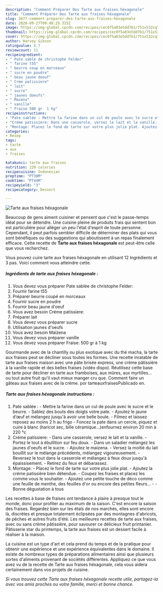 ```yaml
---
description: "Comment Préparer Des Tarte aux fraises héxagonale"
title: "Comment Préparer Des Tarte aux fraises héxagonale"
slug: 3677-comment-preparer-des-tarte-aux-fraises-hexagonale
date: 2020-09-27T09:48:29.315Z
image: https://img-global.cpcdn.com/recipes/cec0f5a03e5dd7b1/751x532cq70/tarte-aux-fraises-hexagonale-photo-principale-de-la-recette.jpg
thumbnail: https://img-global.cpcdn.com/recipes/cec0f5a03e5dd7b1/751x532cq70/tarte-aux-fraises-hexagonale-photo-principale-de-la-recette.jpg
cover: https://img-global.cpcdn.com/recipes/cec0f5a03e5dd7b1/751x532cq70/tarte-aux-fraises-hexagonale-photo-principale-de-la-recette.jpg
author: Harvey Gibson
ratingvalue: 4.7
reviewcount: 11
recipeingredient:
- " Pate sable de christophe Felder"
- " farine t55"
- " beurre coup en morceaux"
- " sucre en poudre"
- " beau jaune doeuf"
- " Crme patissiere"
- " lait"
- " sucre"
- " jaunes doeufs"
- " Mazena"
- " vanille"
- " Fraise 500 gr  1 kg"
recipeinstructions:
- "Pate sablée : Mettre la farine dans un cul de poule avec le sucre et le beurre. Sablez des bouts des doigts votre pate. Ajoutez le jaune d’œuf et mélangez jusqu&#39;à avoir une belle boule. Filmez et laissez reposez au moins 2 h au frigo Foncez la pate dans un cercle, piquez et cuire à blanc (haricot sec, bille céramique...)enfournez environ 20 min à 220 °c"
- "Créme patissiere: Dans une casserole, versez le lait et la vanille. Portez le tout à ébullition sur feu doux. Dans un saladier mélangez les jaunes d&#39;oeufs et le sucre. Ajoutez le maizena. Versez la moitié du lait bouillit sur le mélange précédents, mélangez vigoureusement. Reversez le tout dans la casserole et mélangez à feux doux jusqu&#39;à épaissisement. Retirez du feux et débarassez."
- "Montage: Placez le fond de tarte sur votre plus jolie plat. Ajoutez la créme patissière bien détendue. Coupez les fraises et placez les comme vous le souhaiter. Ajoutez une petite touche de déco comme une feuille de menthe, des feuilles d&#39;or ou encore des petites fleurs...  Bonne dégustation à tous"
categories:
- Resep
tags:
- tarte
- aux
- fraises

katakunci: tarte aux fraises 
nutrition: 229 calories
recipecuisine: Indonesian
preptime: "PT38M"
cooktime: "PT44M"
recipeyield: "3"
recipecategory: Dessert

---
```



![Tarte aux fraises héxagonale](https://img-global.cpcdn.com/recipes/cec0f5a03e5dd7b1/751x532cq70/tarte-aux-fraises-hexagonale-photo-principale-de-la-recette.jpg)

Beaucoup de gens aiment cuisiner et pensent que c'est le passe-temps idéal pour se détendre. Une cuisine pleine de produits frais qui sentent bon est particulière pour alléger un peu l'état d'esprit de toute personne. Cependant, il peut parfois sembler difficile de déterminer des plats qui vous sont bénéfiques ou des suggestions qui aboutissent à un repas finalement efficace. Cette recette de <strong> Tarte aux fraises héxagonale </strong> est peut-être celle que vous recherchez.

<!--inarticleads1-->

Vous pouvez cuire tarte aux fraises héxagonale en utilisant 12 Ingrédients et 3 pas. Voici comment vous atteindre cette.

##### Ingrédients de tarte aux fraises héxagonale :

1. Vous devez vous préparer  Pate sablée de christophe Felder:
1. Fournir  farine t55
1. Préparer  beurre coupé en morceaux
1. Fournir  sucre en poudre
1. Fournir  beau jaune d&#39;oeuf
1. Vous avez besoin  Créme patissiere:
1. Préparer  lait
1. Vous devez vous préparer  sucre
1. Utilisation  jaunes d&#39;oeufs
1. Vous avez besoin  Maïzena
1. Vous devez vous préparer  vanille
1. Vous devez vous préparer  Fraise: 500 gr à 1 kg


Gourmande avec de la chantilly ou plus exotique avec du thé macha, la tarte aux fraises peut se décliner sous toutes les formes. Une recette inratable de tarte aux fraises maison avec une pâte brisée express, une crème pâtissière à la vanille rapide et des belles fraises (vidéo dispo). Réutilisez cette base de tarte pour décliner en tarte aux framboises, aux mûres, aux myrtilles… ou tout autre fruit qu&#39;il vaut mieux manger cru que. Comment faire un gâteau aux fraises avec de la crème. por tarteauxfraisesPublicado en. 

<!--inarticleads2-->

##### Tarte aux fraises héxagonale instructions :

1. Pate sablée : - Mettre la farine dans un cul de poule avec le sucre et le beurre. - Sablez des bouts des doigts votre pate. - Ajoutez le jaune d’œuf et mélangez jusqu&#39;à avoir une belle boule. - Filmez et laissez reposez au moins 2 h au frigo - Foncez la pate dans un cercle, piquez et cuire à blanc (haricot sec, bille céramique...)enfournez environ 20 min à 220 °c
1. Créme patissiere: - Dans une casserole, versez le lait et la vanille. - Portez le tout à ébullition sur feu doux. - Dans un saladier mélangez les jaunes d&#39;oeufs et le sucre. - Ajoutez le maizena. - Versez la moitié du lait bouillit sur le mélange précédents, mélangez vigoureusement. - Reversez le tout dans la casserole et mélangez à feux doux jusqu&#39;à épaissisement. - Retirez du feux et débarassez.
1. Montage: - Placez le fond de tarte sur votre plus jolie plat. - Ajoutez la créme patissière bien détendue. - Coupez les fraises et placez les comme vous le souhaiter. - Ajoutez une petite touche de déco comme une feuille de menthe, des feuilles d&#39;or ou encore des petites fleurs... -  - Bonne dégustation à tous


Les recettes à base de fraises ont tendance à plaire à presque tout le monde, donc pour profiter au maximum de la saison. C&#39;est encore la saison des fraises. Regardez bien sur les étals de nos marchés, elles sont encore là, discrètes et presque totalement éclipsées par des montagnes d&#39;abricots, de pêches et autres fruits d&#39;été. Les meilleures recettes de tarte aux fraises, avec ou sans crème pâtissière, pour savourer ce délicieux fruit printanier. Pâtisserie star du printemps, la tarte aux fraises est un dessert facile à réaliser à la maison. 

<!--inarticleads1-->

<p>
La cuisine est un type d'art et cela prend du temps et de la pratique pour obtenir une expérience et une expérience équivalentes dans le domaine. Il existe de nombreux types de préparations alimentaires ainsi que plusieurs sortes d'aliments provenant de sociétés différentes. Appliquez ce que vous avez vu de la recette de Tarte aux fraises héxagonale, cela vous aidera certainement dans vos projets de cuisine.
</p>

<p>
<i>Si vous trouvez cette Tarte aux fraises héxagonale recette utile, partagez-la avec vos amis proches ou votre famille, merci et bonne chance.</i>
</p>

